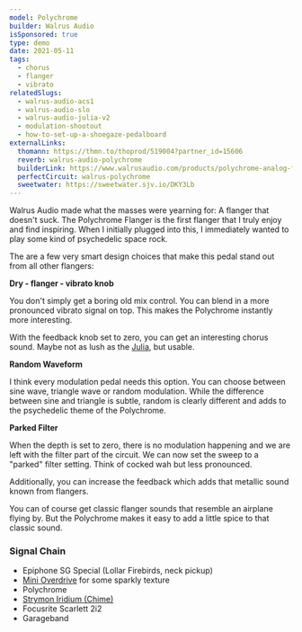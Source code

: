```yaml
---
model: Polychrome
builder: Walrus Audio
isSponsored: true
type: demo
date: 2021-05-11
tags:
  - chorus
  - flanger
  - vibrato
relatedSlugs:
  - walrus-audio-acs1
  - walrus-audio-slo
  - walrus-audio-julia-v2
  - modulation-shootout
  - how-to-set-up-a-shoegaze-pedalboard
externalLinks:
  thomann: https://thmn.to/thoprod/519004?partner_id=15606
  reverb: walrus-audio-polychrome
  builderLink: https://www.walrusaudio.com/products/polychrome-analog-flanger
  perfectCircuit: walrus-polychrome
  sweetwater: https://sweetwater.sjv.io/DKY3Lb
---
```


Walrus Audio made what the masses were yearning for: A flanger that doesn't suck. The Polychrome Flanger is the first flanger that I truly enjoy and find inspiring. When I initially plugged into this, I immediately wanted to play some kind of psychedelic space rock.

The are a few very smart design choices that make this pedal stand out from all other flangers:

**Dry - flanger - vibrato knob**

You don't simply get a boring old mix control. You can blend in a more pronounced vibrato signal on top. This makes the Polychrome instantly more interesting.

With the feedback knob set to zero, you can get an interesting chorus sound. Maybe not as lush as the [Julia](/demos/walrus-audio-julia-v2), but usable.

**Random Waveform**

I think every modulation pedal needs this option. You can choose between sine wave, triangle wave or random modulation. While the difference between sine and triangle is subtle, random is clearly different and adds to the psychedelic theme of the Polychrome.

**Parked Filter**

When the depth is set to zero, there is no modulation happening and we are left with the filter part of the circuit. We can now set the sweep to a "parked" filter setting. Think of cocked wah but less pronounced.

Additionally, you can increase the feedback which adds that metallic sound known from flangers.

You can of course get classic flanger sounds that resemble an airplane flying by. But the Polychrome makes it easy to add a little spice to that classic sound.

### Signal Chain

- Epiphone SG Special (Lollar Firebirds, neck pickup)
- [Mini Overdrive](/demos/smallsound-bigsound-mini) for some sparkly texture
- Polychrome
- [Strymon Iridium (Chime)](/demos/strymon-iridium)
- Focusrite Scarlett 2i2
- Garageband
